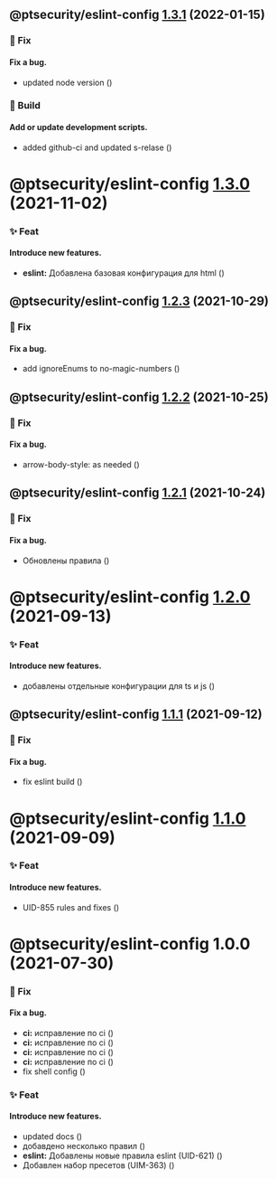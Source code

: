 ## @ptsecurity/eslint-config [1.3.1](https://github.com/positive-js/pt-code-style/compare/@ptsecurity/eslint-config@1.3.0...@ptsecurity/eslint-config@1.3.1) (2022-01-15)


### 🐛  Fix
#### Fix a bug.

* updated node version ([](https://github.com/positive-js/pt-code-style/commit/75c3d79))


### 🔨  Build
#### Add or update development scripts.

* added github-ci and updated s-relase ([](https://github.com/positive-js/pt-code-style/commit/52babbe))

# @ptsecurity/eslint-config [1.3.0](https://gitlab.ptsecurity.com/ui/core/pt-code-style/compare/@ptsecurity/eslint-config@1.2.3...@ptsecurity/eslint-config@1.3.0) (2021-11-02)


### ✨  Feat
#### Introduce new features.

* **eslint:** Добавлена базовая конфигурация для html ([](https://gitlab.ptsecurity.com/ui/core/pt-code-style/commit/fffeb19))

## @ptsecurity/eslint-config [1.2.3](https://gitlab.ptsecurity.com/ui/core/pt-code-style/compare/@ptsecurity/eslint-config@1.2.2...@ptsecurity/eslint-config@1.2.3) (2021-10-29)


### 🐛  Fix
#### Fix a bug.

* add ignoreEnums to no-magic-numbers ([](https://gitlab.ptsecurity.com/ui/core/pt-code-style/commit/9f99958))

## @ptsecurity/eslint-config [1.2.2](https://gitlab.ptsecurity.com/ui/core/pt-code-style/compare/@ptsecurity/eslint-config@1.2.1...@ptsecurity/eslint-config@1.2.2) (2021-10-25)


### 🐛  Fix
#### Fix a bug.

* arrow-body-style: as needed ([](https://gitlab.ptsecurity.com/ui/core/pt-code-style/commit/b3d73e4))

## @ptsecurity/eslint-config [1.2.1](https://gitlab.ptsecurity.com/ui/core/pt-code-style/compare/@ptsecurity/eslint-config@1.2.0...@ptsecurity/eslint-config@1.2.1) (2021-10-24)


### 🐛  Fix
#### Fix a bug.

* Обновлены правила ([](https://gitlab.ptsecurity.com/ui/core/pt-code-style/commit/2289653))

# @ptsecurity/eslint-config [1.2.0](https://gitlab.ptsecurity.com/ui/core/pt-code-style/compare/@ptsecurity/eslint-config@1.1.1...@ptsecurity/eslint-config@1.2.0) (2021-09-13)


### ✨  Feat
#### Introduce new features.

* добавлены отдельные конфигурации для ts и js ([](https://gitlab.ptsecurity.com/ui/core/pt-code-style/commit/2bc9125))

## @ptsecurity/eslint-config [1.1.1](https://gitlab.ptsecurity.com/ui/core/pt-code-style/compare/@ptsecurity/eslint-config@1.1.0...@ptsecurity/eslint-config@1.1.1) (2021-09-12)


### 🐛  Fix
#### Fix a bug.

* fix eslint build ([](https://gitlab.ptsecurity.com/ui/core/pt-code-style/commit/1468529))

# @ptsecurity/eslint-config [1.1.0](https://gitlab.ptsecurity.com/ui/core/pt-code-style/compare/@ptsecurity/eslint-config@1.0.0...@ptsecurity/eslint-config@1.1.0) (2021-09-09)


### ✨  Feat
#### Introduce new features.

* UID-855 rules and fixes ([](https://gitlab.ptsecurity.com/ui/core/pt-code-style/commit/237b531))

# @ptsecurity/eslint-config 1.0.0 (2021-07-30)


### 🐛  Fix
#### Fix a bug.

* **ci:** исправление по ci ([](https://gitlab.ptsecurity.com/ui/core/pt-code-style/commit/6e5533a))
* **ci:** исправление по ci ([](https://gitlab.ptsecurity.com/ui/core/pt-code-style/commit/921c02b))
* **ci:** исправление по ci ([](https://gitlab.ptsecurity.com/ui/core/pt-code-style/commit/1714075))
* **ci:** исправление по ci ([](https://gitlab.ptsecurity.com/ui/core/pt-code-style/commit/92729f8))
* fix shell config ([](https://gitlab.ptsecurity.com/ui/core/pt-code-style/commit/8213876))


### ✨  Feat
#### Introduce new features.

* updated docs ([](https://gitlab.ptsecurity.com/ui/core/pt-code-style/commit/2852b7e))
* добавдено несколько правил ([](https://gitlab.ptsecurity.com/ui/core/pt-code-style/commit/bf0707a))
* **eslint:** Добавлены новые правила eslint (UID-621) ([](https://gitlab.ptsecurity.com/ui/core/pt-code-style/commit/ef22658))
* Добавлен набор пресетов (UIM-363) ([](https://gitlab.ptsecurity.com/ui/core/pt-code-style/commit/e4bb210))
